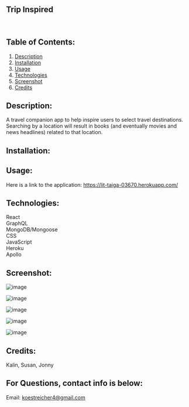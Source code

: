 
  ## Trip Inspired
  </br>
  
   ## Table of Contents:
  1. [Description](#description)
  2. [Installation](#installation)
  3. [Usage](#usage)
  4. [Technologies](#technologies)
  5. [Screenshot](#screenshot)
  6. [Credits](#credits)
  ## Description:
  A travel companion app to help inspire users to select travel destinations.  Searching by a location will result in books (and eventually movies and news headlines) related to that location.</br>
  ## Installation:
  
  ## Usage:
  
  Here is a link to the application: https://lit-taiga-03670.herokuapp.com/
  
## Technologies:
React</br>
GraphQL</br>
MongoDB/Mongoose</br>
CSS</br>
JavaScript</br>
Heroku</br>
Apollo

## Screenshot:
![image](https://user-images.githubusercontent.com/104740057/199644313-c16b98ba-765d-47ef-aba8-bc0e35b7cf2c.png)

![image](https://user-images.githubusercontent.com/104740057/199644348-9c7081f4-fbaa-4167-b5f5-26ecf0008d53.png)

![image](https://user-images.githubusercontent.com/104740057/199644359-8f15fc07-401f-4c8e-b9e6-39f5f609bc86.png)

![image](https://user-images.githubusercontent.com/104740057/199644427-ba2314b4-c1f5-486f-a1f2-e98ce977f6ed.png)

![image](https://user-images.githubusercontent.com/104740057/199644460-2cac10ff-2c39-4b14-bb91-e801a73ee3e8.png)

  ## Credits:
  Kalin, Susan, Jonny</br>

  ## For Questions, contact info is below:
  
  Email: koestreicher4@gmail.com </br>
